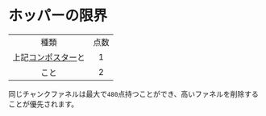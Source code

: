 # ホッパーの限界

<table>
    <tr><td align="center">種類</td><td align="center">点数</td></tr>
    <tr><td align="center">上記<a href="https://minecraft.fandom.com/zh/wiki/コンポスター">コンポスター</a>と</td><td align="center">1</td></tr>
    <tr><td align="center">こと</td><td align="center">2</td></tr>
</table>

同じチャンクファネルは最大で`480`点持つことができ、高いファネルを削除することが優先されます。